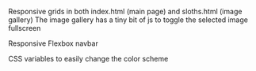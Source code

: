 Responsive grids in both index.html (main page) and sloths.html (image gallery)
The image gallery has a tiny bit of js to toggle the selected image fullscreen

Responsive Flexbox navbar

CSS variables to easily change the color scheme